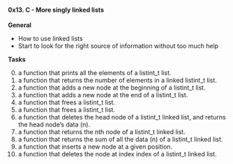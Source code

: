 #### 0x13. C - More singly linked lists
**General**
- How to use linked lists
- Start to look for the right source of information without too much help

**Tasks**

0. a function that prints all the elements of a listint_t list.
1. a function that returns the number of elements in a linked listint_t list.
2. a function that adds a new node at the beginning of a listint_t list.
3. a function that adds a new node at the end of a listint_t list.
4. a function that frees a listint_t list.
5. a function that frees a listint_t list.
6. a function that deletes the head node of a listint_t linked list, and returns the head node’s data (n).
7. a function that returns the nth node of a listint_t linked list.
8. a function that returns the sum of all the data (n) of a listint_t linked list.
9. a function that inserts a new node at a given position.
10. a function that deletes the node at index index of a listint_t linked list.  
